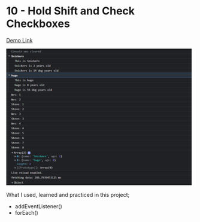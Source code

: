 # 10 - Hold Shift and Check Checkboxes

[Demo Link](https://htmlpreview.github.io/?https://github.com/HakanOzdemir85/5_JavaScript-30-Days-Challenge/blob/main/09%20-%20Dev%20Tools%20Domination/index.html)

![This is an image](https://github.com/HakanOzdemir85/5_JavaScript-30-Days-Challenge/blob/main/09%20-%20Dev%20Tools%20Domination/screenshot.png)

What I used, learned and practiced in this project;

- addEventListener()
- forEach()

